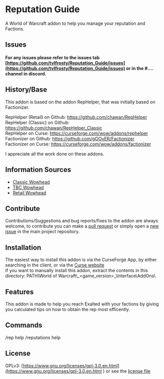 # Reputation Guide
A World of Warcraft addon to help you manage your reputation and Factions.

## Issues
#### For any issues please refer to the issues tab [https://github.com/tvlfrosty/Reputation_Guide/issues](https://github.com/tvlfrosty/Reputation_Guide/issues) or in the #.... channel in discord.

## History/Base
This addon is based on the addon RepHelper, that was initially based on Factionizer.


RepHelper (Retail) on Github: <https://github.com/chawan/RepHelper>  
RepHelper (Classic) on Github: <https://github.com/chawan/RepHelper_Classic>  
RepHelper on Curse: <https://curseforge.com/wow/addons/rephelper>  
Factionizer on Github: <https://github.com/gOOvER/Factionizer>  
Factionizer on Curse: <https://curseforge.com/wow/addons/factionizer>

I appreciate all the work done on these addons.

## Information Sources
* [Classic Wowhead](http://classic.wowhead.com)
* [TBC Wowhead](http://tbc.wowhead.com)
* [Retail Wowhead](http://wowhead.com)

## Contribute

Contributions/Suggestions and bug reports/fixes to the addon are always welcome, to contribute you can make a [pull request](https://github.com/tvlfrosty/Reputation_Guide/pulls) or simply open a [new issue](https://github.com/tvlfrosty/Reputation_Guide/issues) in the main project repository.

## Installation
The easiest way to install this addon is via the CurseForge App, by either searching in the client, or via the [Curse website](https://curseforge.com/wow/addons/)  
If you want to manually install this addon, extract the contents in this directory: PATH\World of Warcraft\\\_<game_version>\_\\Interface\AddOns\

## Features
This addon is made to help you reach Exalted with your factions by giving you calculated tips on how to obtain the rep most efficently.

## Commands
/rep help
/reputations help

## License
GPLv3: [https://www.gnu.org/licenses/gpl-3.0.en.html](https://www.gnu.org/licenses/gpl-3.0.en.html ) or see the [license file](https://github.com/tvlfrosty/Reputation_Guide/blob/master/LICENSE)
